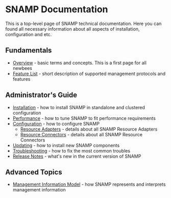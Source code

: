 SNAMP Documentation
====
This is a top-level page of SNAMP technical documentation. Here you can found all necessary information about all aspects of installation, configuration and etc.

## Fundamentals

* [Overview](/overview.md) - basic terms and concepts. This is a first page for all newbees
* [Feature List](/features.md) - short description of supported management protocols and features

## Administrator's Guide

* [Installation](/installation.md) - how to install SNAMP in standalone and clustered configuration
* [Performance](/performance.md) - how to tune SNAMP to fit performance requirements
* [Configuration](/configuration.md) - how to configure SNAMP
  * [Resource Adapters](/adapters/introduction.md) - details about all SNAMP Resource Adapters
  * [Resource Connectors](/connectors/introduction.md) - details about all SNAMP Resource Connectors
* [Updating](/updating.md) - how to install new SNAMP components
* [Troubleshooting](/troubleshooting.md) - how to fix the most common troubles
* [Release Notes](/ReleaseNotes.md) - what's new in the current version of SNAMP

## Advanced Topics

* [Management Information Model](/inform_model.md) - how SNAMP represents and interprets management information
